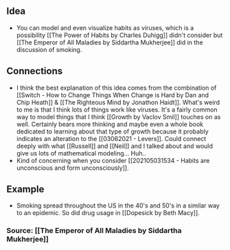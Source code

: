 ## Idea
- You can model and even visualize habits as viruses, which is a possibility [[The Power of Habits by Charles Duhigg]] didn't consider but [[The Emperor of All Maladies by Siddartha Mukherjee]] did in the discussion of smoking. 
## Connections
- I think the best explanation of this idea comes from the combination of [[Switch - How to Change Things When Change is Hard by Dan and Chip Heath]] & [[The Righteous Mind by Jonathon Haidt]]. What's weird to me is that I think lots of things work like viruses. It's a fairly common way to model things that I think [[Growth by Vaclov Smil]] touches on as well. Certainly bears more thinking and maybe even a whole book dedicated to learning about that type of growth because it probably indicates an alteration to the [[03062021 - Levers]]. Could connect deeply with what [[Russell]] and [[Neil]] and I talked about and would give us lots of mathematical modeling... Huh..
- Kind of concerning when you consider [[202105031534 - Habits are unconscious and form unconsciously]]. 
## Example
- Smoking spread throughout the US in the 40's and 50's in a similar way to an epidemic. So did drug usage in [[Dopesick by Beth Macy]]. 

### Source: [[The Emperor of All Maladies by Siddartha Mukherjee]]